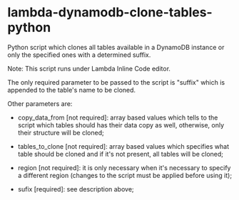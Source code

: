 # lambda-dynamodb-clone-tables-python

Python script which clones all tables available in a DynamoDB instance or only the specified ones with a determined suffix.

Note: This script runs under Lambda Inline Code editor.

The only required parameter to be passed to the script is "suffix" which is appended to the table's name to be cloned.

Other parameters are:
- copy_data_from [not required]: array based values which tells to the script which tables should has their data copy as well, otherwise, 
only their structure will be cloned;

- tables_to_clone [not required]: array based values which specifies what table should be cloned and if it's not present, all tables will be cloned;

- region [not required]: it is only necessary when it's necessary to specify a different region (changes to the script must be applied before using it);

- sufix [required]: see description above;
